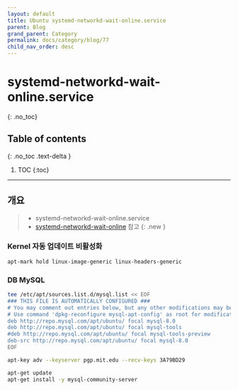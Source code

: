 ```yaml
---
layout: default
title: Ubuntu systemd-networkd-wait-online.service
parent: Blog
grand_parent: Category
permalink: docs/category/blog/77
child_nav_order: desc
---
```

# systemd-networkd-wait-online.service
{: .no_toc}

## Table of contents
{: .no_toc .text-delta }

1. TOC
{:toc}

---
## 개요

> - systemd-networkd-wait-online.service
> - [systemd-networkd-wait-online](https://www.freedesktop.org/software/systemd/man/systemd-networkd-wait-online.service.html) 참고 
{: .new }

### Kernel 자동 업데이트 비활성화

```bash
apt-mark hold linux-image-generic linux-headers-generic
```

### DB MySQL

```bash
tee /etc/apt/sources.list.d/mysql.list << EOF
### THIS FILE IS AUTOMATICALLY CONFIGURED ###
# You may comment out entries below, but any other modifications may be lost.
# Use command 'dpkg-reconfigure mysql-apt-config' as root for modifications.
deb http://repo.mysql.com/apt/ubuntu/ focal mysql-8.0
deb http://repo.mysql.com/apt/ubuntu/ focal mysql-tools
#deb http://repo.mysql.com/apt/ubuntu/ focal mysql-tools-preview
deb-src http://repo.mysql.com/apt/ubuntu/ focal mysql-8.0
EOF

apt-key adv --keyserver pgp.mit.edu --recv-keys 3A79BD29

apt-get update
apt-get install -y mysql-community-server
```